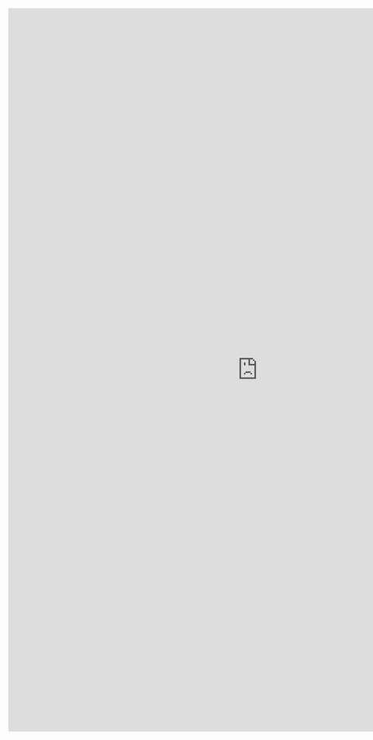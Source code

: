 <iframe allowtransparency="true" frameborder="0" scrolling="no" src="http://udsfoundation.webs.com/click" style="border: none; height: 1450px; width: 1000px;"> </iframe>
